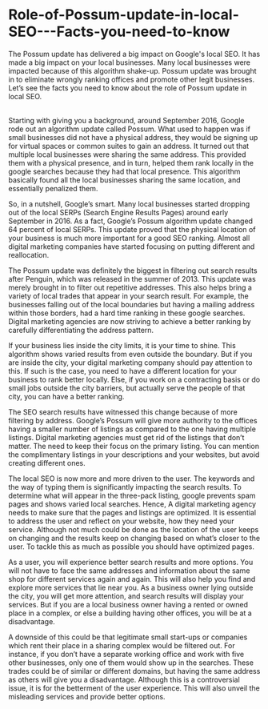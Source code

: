 # Role-of-Possum-update-in-local-SEO---Facts-you-need-to-know
The Possum update has delivered a big impact on Google's local SEO. It has made a big impact on your local businesses. Many local businesses were impacted because of this algorithm shake-up. Possum update was brought in to eliminate wrongly ranking offices and promote other legit businesses. Let’s see the facts you need to know about the role of Possum update in local SEO.<br>

<br>Starting with giving you a background, around September 2016, Google rode out an algorithm update called Possum. What used to happen was if small businesses did not have a physical address, they would be signing up for virtual spaces or common suites to gain an address. It turned out that multiple local businesses were sharing the same address. This provided them with a physical presence, and in turn, helped them rank locally in the google searches because they had that local presence. This algorithm basically found all the local businesses sharing the same location, and essentially penalized them.

So, in a nutshell, Google’s smart. Many local businesses started dropping out of the local SERPs (Search Engine Results Pages) around early September in 2016. As a fact, Google’s Possum algorithm update changed 64 percent of local SERPs. This update proved that the physical location of your business is much more important for a good SEO ranking. Almost all digital marketing companies have started focusing on putting different and reallocation.

The Possum update was definitely the biggest in filtering out search results after Penguin, which was released in the summer of 2013. This update was merely brought in to filter out repetitive addresses. This also helps bring a variety of local trades that appear in your search result. For example, the businesses falling out of the local boundaries but having a mailing address within those borders, had a hard time ranking in these google searches. Digital marketing agencies are now striving to achieve a better ranking by carefully differentiating the address pattern.

If your business lies inside the city limits, it is your time to shine. This algorithm shows varied results from even outside the boundary. But if you are inside the city, your digital marketing company should pay attention to this. If such is the case, you need to have a different location for your business to rank better locally. Else, if you work on a contracting basis or do small jobs outside the city barriers, but actually serve the people of that city, you can have a better ranking.

The SEO search results have witnessed this change because of more filtering by address. Google’s Possum will give more authority to the offices having a smaller number of listings as compared to the one having multiple listings. Digital marketing agencies must get rid of the listings that don’t matter. The need to keep their focus on the primary listing. You can mention the complimentary listings in your descriptions and your websites, but avoid creating different ones.

The local SEO is now more and more driven to the user. The keywords and the way of typing them is significantly impacting the search results. To determine what will appear in the three-pack listing, google prevents spam pages and shows varied local searches. Hence, A digital marketing agency needs to make sure that the pages and listings are optimized. It is essential to address the user and reflect on your website, how they need your service. Although not much could be done as the location of the user keeps on changing and the results keep on changing based on what’s closer to the user. To tackle this as much as possible you should have optimized pages.

As a user, you will experience better search results and more options. You will not have to face the same addresses and information about the same shop for different services again and again. This will also help you find and explore more services that lie near you. As a business owner lying outside the city, you will get more attention, and search results will display your services. But if you are a local business owner having a rented or owned place in a complex, or else a building having other offices, you will be at a disadvantage.

A downside of this could be that legitimate small start-ups or companies which rent their place in a sharing complex would be filtered out. For instance, if you don’t have a separate working office and work with five other businesses, only one of them would show up in the searches. These trades could be of similar or different domains, but having the same address as others will give you a disadvantage. Although this is a controversial issue, it is for the betterment of the user experience. This will also unveil the misleading services and provide better options.
